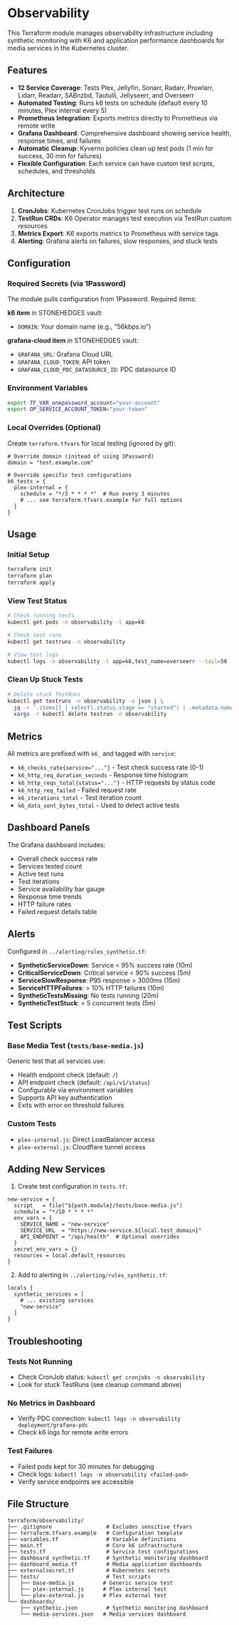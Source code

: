 # Observability

This Terraform module manages observability infrastructure including synthetic monitoring with K6 and application performance dashboards for media services in the Kubernetes cluster.

## Features

- **12 Service Coverage**: Tests Plex, Jellyfin, Sonarr, Radarr, Prowlarr, Lidarr, Readarr, SABnzbd, Tautulli, Jellyseerr, and Overseerr
- **Automated Testing**: Runs k6 tests on schedule (default every 10 minutes, Plex internal every 5)
- **Prometheus Integration**: Exports metrics directly to Prometheus via remote write
- **Grafana Dashboard**: Comprehensive dashboard showing service health, response times, and failures
- **Automatic Cleanup**: Kyverno policies clean up test pods (1 min for success, 30 min for failures)
- **Flexible Configuration**: Each service can have custom test scripts, schedules, and thresholds

## Architecture

1. **CronJobs**: Kubernetes CronJobs trigger test runs on schedule
2. **TestRun CRDs**: K6 Operator manages test execution via TestRun custom resources
3. **Metrics Export**: K6 exports metrics to Prometheus with service tags
4. **Alerting**: Grafana alerts on failures, slow responses, and stuck tests

## Configuration

### Required Secrets (via 1Password)

The module pulls configuration from 1Password. Required items:

**k6 item** in STONEHEDGES vault:
- `DOMAIN`: Your domain name (e.g., "56kbps.io")

**grafana-cloud item** in STONEHEDGES vault:
- `GRAFANA_URL`: Grafana Cloud URL
- `GRAFANA_CLOUD_TOKEN`: API token
- `GRAFANA_CLOUD_PDC_DATASOURCE_ID`: PDC datasource ID

### Environment Variables

```bash
export TF_VAR_onepassword_account="your-account"
export OP_SERVICE_ACCOUNT_TOKEN="your-token"
```

### Local Overrides (Optional)

Create `terraform.tfvars` for local testing (ignored by git):

```hcl
# Override domain (instead of using 1Password)
domain = "test.example.com"

# Override specific test configurations
k6_tests = {
  plex-internal = {
    schedule = "*/3 * * * *"  # Run every 3 minutes
    # ... see terraform.tfvars.example for full options
  }
}
```

## Usage

### Initial Setup

```bash
terraform init
terraform plan
terraform apply
```

### View Test Status

```bash
# Check running tests
kubectl get pods -n observability -l app=k6

# Check test runs
kubectl get testruns -n observability

# View test logs
kubectl logs -n observability -l app=k6,test_name=overseerr --tail=50
```

### Clean Up Stuck Tests

```bash
# Delete stuck TestRuns
kubectl get testruns -n observability -o json | \
  jq -r '.items[] | select(.status.stage == "started") | .metadata.name' | \
  xargs -r kubectl delete testrun -n observability
```

## Metrics

All metrics are prefixed with `k6_` and tagged with `service`:

- `k6_checks_rate{service="..."}` - Test check success rate (0-1)
- `k6_http_req_duration_seconds` - Response time histogram
- `k6_http_reqs_total{status="..."}` - HTTP requests by status code
- `k6_http_req_failed` - Failed request rate
- `k6_iterations_total` - Test iteration count
- `k6_data_sent_bytes_total` - Used to detect active tests

## Dashboard Panels

The Grafana dashboard includes:
- Overall check success rate
- Services tested count
- Active test runs
- Test iterations
- Service availability bar gauge
- Response time trends
- HTTP failure rates
- Failed request details table

## Alerts

Configured in `../alerting/rules_synthetic.tf`:

- **SyntheticServiceDown**: Service < 95% success rate (10m)
- **CriticalServiceDown**: Critical service < 90% success (5m)
- **ServiceSlowResponse**: P95 response > 3000ms (15m)
- **ServiceHTTPFailures**: > 10% HTTP failures (10m)
- **SyntheticTestsMissing**: No tests running (20m)
- **SyntheticTestStuck**: > 5 concurrent tests (5m)

## Test Scripts

### Base Media Test (`tests/base-media.js`)
Generic test that all services use:
- Health endpoint check (default: `/`)
- API endpoint check (default: `/api/v1/status`)
- Configurable via environment variables
- Supports API key authentication
- Exits with error on threshold failures

### Custom Tests
- `plex-internal.js`: Direct LoadBalancer access
- `plex-external.js`: Cloudflare tunnel access

## Adding New Services

1. Create test configuration in `tests.tf`:

```hcl
new-service = {
  script   = file("${path.module}/tests/base-media.js")
  schedule = "*/10 * * * *"
  env_vars = {
    SERVICE_NAME = "new-service"
    SERVICE_URL  = "https://new-service.${local.test_domain}"
    API_ENDPOINT = "/api/health"  # Optional overrides
  }
  secret_env_vars = {}
  resources = local.default_resources
}
```

2. Add to alerting in `../alerting/rules_synthetic.tf`:

```hcl
locals {
  synthetic_services = [
    # ... existing services
    "new-service"
  ]
}
```

## Troubleshooting

### Tests Not Running
- Check CronJob status: `kubectl get cronjobs -n observability`
- Look for stuck TestRuns (see cleanup command above)

### No Metrics in Dashboard
- Verify PDC connection: `kubectl logs -n observability deployment/grafana-pdc`
- Check k6 logs for remote write errors

### Test Failures
- Failed pods kept for 30 minutes for debugging
- Check logs: `kubectl logs -n observability <failed-pod>`
- Verify service endpoints are accessible

## File Structure

```
terraform/observability/
├── .gitignore                 # Excludes sensitive tfvars
├── terraform.tfvars.example   # Configuration template
├── variables.tf               # Variable definitions
├── main.tf                    # Core k6 infrastructure
├── tests.tf                   # Service test configurations
├── dashboard_synthetic.tf     # Synthetic monitoring dashboard
├── dashboard_media.tf         # Media application dashboards
├── externalsecret.tf          # Kubernetes secrets
├── tests/                     # Test scripts
│   ├── base-media.js         # Generic service test
│   ├── plex-internal.js      # Plex internal test
│   └── plex-external.js      # Plex external test
└── dashboards/
    ├── synthetic.json         # Synthetic monitoring dashboard
    └── media-services.json   # Media services dashboard
```